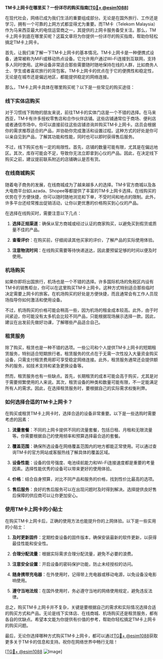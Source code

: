 **TM卡上网卡在哪里买？一份详尽的购买指南[[TG💪+ @esim1088](https://t.me/s/esim1088)]**

在现代社会，网络已成为我们生活的重要组成部分。无论是在国外旅行、工作还是学习，拥有一个可靠的上网方式都显得尤为重要。而TM卡（Telekom Malaysia）作为马来西亚最大的电信运营商之一，其提供的上网卡服务备受关注。那么，TM卡上网卡到底在哪里买呢？这篇文章将为你提供一份详尽的购买指南，帮助你轻松搞定TM卡上网卡。

首先，让我们来了解一下TM卡上网卡的基本情况。TM卡上网卡是一种便携式设备，通常被称为MiFi或移动热点设备。它允许用户通过Wi-Fi连接到互联网，支持多人同时使用。这种设备非常适合那些需要随时随地保持在线的人群，比如商务人士、学生或者喜欢旅行的背包客。TM卡上网卡的优点在于它的便携性和稳定性，无论是在城市还是偏远地区，都能提供稳定的网络连接。

那么，TM卡上网卡具体在哪里购买呢？以下是一些常见的购买途径：

### 线下实体店购买

对于习惯线下购物的朋友来说，前往TM卡的实体门店是一个不错的选择。在马来西亚，TM卡有许多授权零售店和合作伙伴店铺。这些店铺通常位于商场、便利店或者通信市场中。你可以直接前往这些店铺咨询并购买TM卡上网卡。店员会根据你的需求推荐适合的产品，并协助你完成激活和设置过程。这种方式的好处是你可以亲自见到产品，了解其功能和性能，同时也可以即时获得售后服务。

不过，线下购买也有一定的局限性。首先，店铺的数量可能有限，尤其是在偏远地区。其次，库存可能会不足，导致你无法立即拿到心仪的产品。因此，在决定线下购买之前，建议提前联系附近的店铺确认是否有货。

### 在线商城购买

随着电子商务的发展，在线商城成为了越来越多人的选择。TM卡官方商城以及各大电商平台如Lazada、Shopee等都提供了丰富的TM卡上网卡选择。在线购买的优势在于方便快捷，你可以随时随地浏览和下单，不受时间和地点的限制。此外，许多平台还经常推出促销活动，让你以更优惠的价格购买到心仪的产品。

在选择在线购买时，需要注意以下几点：

1. **选择正规渠道**：确保从官方商城或经过认证的商家购买，以避免买到假货或质量不佳的产品。
   
2. **查看评价**：在购买前，仔细阅读其他买家的评价，了解产品的实际使用体验。

3. **注意物流时间**：在线购买需要等待快递送达，因此要预留足够的时间以便及时使用。

### 机场购买

如果你即将出国旅行，机场也是一个不错的选择。许多国际机场的免税区内设有TM卡的销售柜台，你可以在这里购买TM卡上网卡。这种方式特别适合那些临时决定需要上网卡的旅客。在机场购买的好处是方便快捷，而且通常会有工作人员现场指导你如何激活和使用设备。

不过，机场购买的价格可能会稍高一些，因为机场的租金成本较高。此外，由于时间紧迫，你可能没有太多机会比较不同产品，只能根据现场展示选择一款。因此，建议在出发前先做好功课，了解哪些产品适合自己。

### 租赁服务

除了购买，租赁也是一种不错的选项。一些公司和个人提供TM卡上网卡的短期租赁服务，特别适合短期旅行者。租赁服务的优点在于无需一次性投入大量资金购买设备，只需支付租赁费用即可享受稳定网络连接。此外，租赁服务通常还会提供额外的服务，如技术支持和紧急更换设备等。

然而，租赁服务也有一些缺点。首先，长期租赁的成本可能会高于购买，尤其是对于需要频繁使用的人来说。其次，租赁设备的种类和数量可能有限，不一定能满足所有人的需求。因此，在选择租赁服务时，要根据自己的实际需求权衡利弊。

### 如何选择合适的TM卡上网卡？

在购买或租赁TM卡上网卡时，选择合适的设备非常重要。以下是一些选购时需要考虑的因素：

1. **流量套餐**：不同的上网卡提供不同的流量套餐，包括日租、月租和无限流量等。你需要根据自己的使用频率和预算选择最合适的套餐。

2. **覆盖范围**：确保所选设备在网络覆盖范围内的地方都能正常使用。可以通过查询TM卡的官方网站或客服热线了解具体的覆盖区域。

3. **设备性能**：设备的信号强度、电池续航能力和Wi-Fi连接速度都是重要的考量因素。选择性能优秀的设备可以带来更好的使用体验。

4. **价格**：结合自身预算，对比不同产品和服务的价格，找到性价比最高的选项。

5. **售后服务**：良好的售后服务可以在出现问题时及时得到解决。选择提供良好售后保障的供应商可以让你更加安心。

### 使用TM卡上网卡的小贴士

在购买TM卡上网卡后，正确的使用方法也能提升你的上网体验。以下是一些实用的小贴士：

1. **及时更新固件**：定期检查设备的固件版本，确保安装最新的软件更新，以获得最佳性能和安全性。

2. **合理分配流量**：根据实际需求合理分配流量，避免不必要的浪费。

3. **注意安全设置**：开启设备的密码保护功能，防止未经授权的访问。

4. **随身携带充电器**：在外使用时，记得带上充电器或移动电源，以免设备没电影响使用。

5. **遵守当地法规**：在国外使用时，务必遵守当地的网络使用规定，避免违反法律。

总之，购买TM卡上网卡并不复杂，关键是要根据自己的需求和实际情况选择合适的购买方式和产品。无论是线下实体店、在线商城、机场购买还是租赁服务，都有各自的优缺点。希望本文能为你提供有价值的参考，帮助你轻松搞定TM卡上网卡的购买问题。

最后，无论你选择哪种方式购买TM卡上网卡，都可以通过[TG💪+ @esim1088](https://t.me/s/esim1088)获取更多关于TM卡的信息和支持。祝你在网络世界中畅行无阻！

[[TG💪+ @esim1088](https://t.me/s/esim1088) ![Image](https://i.postimg.cc/4NQfJmqS/Snipaste-2025-05-13-00-14-12.png)]
